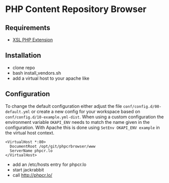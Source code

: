 # PHP Content Repository Browser

## Requirements

* [XSL PHP Extension](http://php.net/manual/en/book.xsl.php)

## Installation
* clone repo
* bash install_vendors.sh
* add a virtual host to your apache like

## Configuration
To change the default configuration either adjust the file `conf/config.d/00-default.yml` or create a new config for your workspace based on `conf/config.d/10-example.yml-dist`. When using a custom configuration the environment variable `OKAPI_ENV` needs to match the name given in the configuration. With Apache this is done using `SetEnv OKAPI_ENV example` in the virtual host context.

```
<VirtualHost *:80>
  DocumentRoot /opt/git/phpcrbrowser/www
  ServerName phpcr.lo
</VirtualHost>
```

* add an /etc/hosts entry for phpcr.lo
* start jackrabbit
* call http://phpcr.lo/

